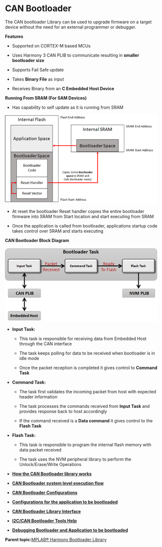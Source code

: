 # CAN Bootloader

The CAN bootloader Library can be used to upgrade firmware on a target device without the need for an external programmer or debugger.

**Features**

-   Supported on CORTEX-M based MCUs

-   Uses Harmony 3 CAN PLIB to communicate resulting in **smaller bootloader size**

-   Supports Fail Safe update

-   Takes **Binary File** as input

-   Receives Binary from an **C Embedded Host Device**


**Running From SRAM \(For SAM Devices\)**

-   Has capability to self update as it is running from SRAM


![bootloader_ram_layout](GUID-8F4C195C-2073-4E28-A2D8-9BB872DF7129-low.png)

-   At reset the bootloader Reset handler copies the entire bootloader firmware into SRAM from Start location and start executing from SRAM

-   Once the application is called from bootloader, applications startup code takes control over SRAM and starts executing


**CAN Bootloader Block Diagram**

![can_bootloader_block_diagram](GUID-A0B3C0C7-373A-4ACA-B85E-452B29C328A2-low.png)

-   **Input Task:**

    -   This task is responsible for receiving data from Embedded Host through the CAN interface

    -   The task keeps polling for data to be received when bootloader is in idle mode

    -   Once the packet reception is completed it gives control to **Command Task**

-   **Command Task:**

    -   The task first validates the incoming packet from host with expected header information

    -   The task processes the commands received from **Input Task** and provides response back to host accordingly

    -   If the command received is a **Data command** it gives control to the **Flash Task**

-   **Flash Task:**

    -   This task is responsible to program the internal flash memory with data packet received

    -   The task uses the NVM peripheral library to perform the Unlock/Erase/Write Operations


-   **[How the CAN Bootloader library works](GUID-13849322-051C-4B2E-9CD0-632F6D89DDB0.md)**  

-   **[CAN Bootloader system level execution flow](GUID-58FF7035-084F-4CDE-A151-818752F0DCF2.md)**  

-   **[CAN Bootloader Configurations](GUID-94FBDB48-98DC-4C4B-861D-9327D7076ADE.md)**  

-   **[Configurations for the application to be bootloaded](GUID-81FF31CA-1770-4876-8AAB-FA0015038359.md)**  

-   **[CAN Bootloader Library Interface](GUID-39A587F3-01B0-40CD-BF7E-3F23871BE462.md)**  

-   **[I2C/CAN Bootloader Tools Help](GUID-FCD04D38-6A0B-4B16-ABC6-33AC5EE0C561.md)**  

-   **[Debugging Bootloader and Application to be bootloaded](GUID-05CA35ED-C84A-4F88-AAC1-F37D8F6EFEF4.md)**  


**Parent topic:**[MPLAB® Harmony Bootloader Library](GUID-21B27208-104A-468D-8F94-F58D432AB08C.md)

